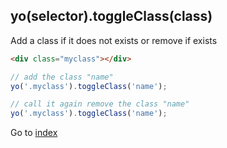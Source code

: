 ## yo(selector).toggleClass(class)

Add a class if it does not exists or remove if exists

```html
<div class="myclass"></div>
```

```javascript
// add the class "name"
yo('.myclass').toggleClass('name');

// call it again remove the class "name"
yo('.myclass').toggleClass('name');
```

Go to [index](README.md)